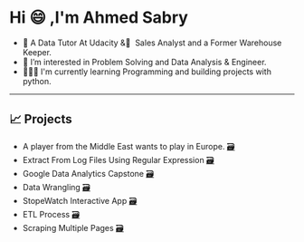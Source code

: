 <h1>Hi 😄 ,I'm Ahmed Sabry</h1>

- 🦸  A Data Tutor At Udacity & ٍ Sales Analyst and a Former Warehouse Keeper.
- 🧠 I’m interested in Problem Solving and Data Analysis & Engineer.
- 👨🏻‍💻 I'm currently learning Programming and building projects with python.

-----

## 📈 Projects
- A player from the Middle East wants to play in Europe. [🗃](https://github.com/SABRIOUS/soccer)  
- Extract From Log Files Using Regular Expression [🗃](https://github.com/SABRIOUS/Extract_Data_With_Regular_Expression) 
- Google Data Analytics Capstone [🗃](https://github.com/SABRIOUS/Google_Data_Analysis_Capstone) 
- Data Wrangling [🗃](https://github.com/SABRIOUS/Wrangling_Data_Udacity)
- StopeWatch Interactive App [🗃](https://github.com/SABRIOUS/Mastering_Python/blob/master/52.py)
- ETL Process [🗃](https://github.com/SABRIOUS/Mastering_Python/blob/master/ExtractTransformLoad_V2.ipynb)
- Scraping Multiple Pages [🗃](https://github.com/SABRIOUS/Mastering_Python/blob/master/start_1.ipynb)


<!---
SABRIOUS/SABRIOUS is a ✨ special ✨ repository because its `README.md` (this file) appears on your GitHub profile.
You can click the Preview link to take a look at your changes.
--->
